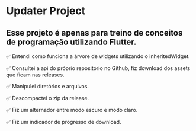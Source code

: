 # Updater Project

## Esse projeto é apenas para treino de conceitos de programação utilizando Flutter.

:white_check_mark: Entendi como funciona a árvore de widgets utilizando o inheritedWidget.

:white_check_mark: Consultei a api do próprio repositório no Github, fiz download dos assets que ficam nas releases.

:white_check_mark: Manipulei diretórios e arquivos.

:white_check_mark: Descompactei o zip da release.

:white_check_mark: Fiz um alternador entre modo escuro e modo claro.

:white_check_mark: Fiz um indicador de progresso de download.

